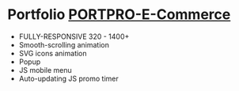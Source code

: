 # Portfolio [PORTPRO-E-Commerce](https://git-edo.github.io/Portfolio-PORTPRO-E-commerce/)

- FULLY-RESPONSIVE 320 - 1400+
- Smooth-scrolling animation
- SVG icons animation
- Popup
- JS mobile menu
- Auto-updating JS promo timer
